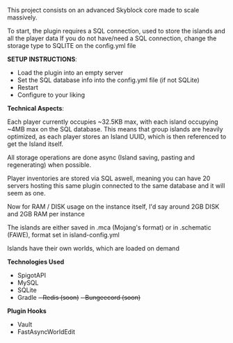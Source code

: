 This project consists on an advanced Skyblock core made to scale massively.

To start, the plugin requires a SQL connection, used to store the islands and all the player data
If you do not have/need a SQL connection, change the storage type to SQLITE on the config.yml file

**SETUP INSTRUCTIONS**:
- Load the plugin into an empty server
- Set the SQL database info into the config.yml file (if not SQLite)
- Restart
- Configure to your liking

**Technical Aspects**:

Each player currently occupies ~32.5KB max, with each island occupying ~4MB max on the SQL database.
This means that group islands are heavily optimized, as each player stores an Island UUID, which is then referenced to get the Island itself.

All storage operations are done async (Island saving, pasting and regenerating) when possible.

Player inventories are stored via SQL aswell, meaning you can have 20 servers hosting this same plugin connected to the same database and it will seem as one.

Now for RAM / DISK usage on the instance itself, I'd say around 2GB DISK and 2GB RAM per instance

The islands are either saved in .mca (Mojang's format) or in .schematic (FAWE), format set in island-config.yml 

Islands have their own worlds, which are loaded on demand

**Technologies Used**
- SpigotAPI
- MySQL
- SQLite
- Gradle
~~- Redis (soon)~~ 
~~- Bungeecord (soon)~~

**Plugin Hooks**
- Vault
- FastAsyncWorldEdit

